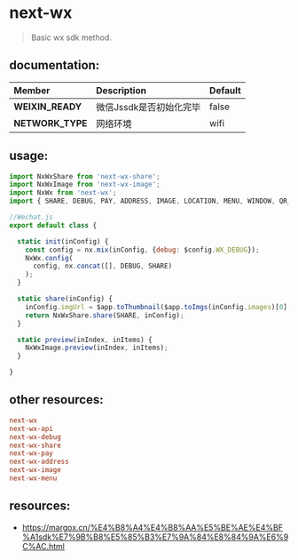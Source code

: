 # next-wx
> Basic wx sdk method.

## documentation:

| Member           | Description             | Default |
|:-----------------|:------------------------|:--------|
| __WEIXIN_READY__ | 微信Jssdk是否初始化完毕 | false   |
| __NETWORK_TYPE__ | 网络环境                | wifi    |


## usage:
```js
import NxWxShare from 'next-wx-share';
import NxWxImage from 'next-wx-image';
import NxWx from 'next-wx';
import { SHARE, DEBUG, PAY, ADDRESS, IMAGE, LOCATION, MENU, WINDOW, QR_CODE, CARD } from 'next-wx-api';

//Wechat.js
export default class {

  static init(inConfig) {
    const config = nx.mix(inConfig, {debug: $config.WX_DEBUG});
    NxWx.config(
      config, nx.concat([], DEBUG, SHARE)
    );
  }

  static share(inConfig) {
    inConfig.imgUrl = $app.toThumbnail($app.toImgs(inConfig.images)[0], {width: 100});
    return NxWxShare.share(SHARE, inConfig);
  }

  static preview(inIndex, inItems) {
    NxWxImage.preview(inIndex, inItems);
  }

}
```


## other resources:
```conf
next-wx
next-wx-api
next-wx-debug
next-wx-share
next-wx-pay
next-wx-address
next-wx-image
next-wx-menu
```

## resources:
+ https://margox.cn/%E4%B8%A4%E4%B8%AA%E5%BE%AE%E4%BF%A1sdk%E7%9B%B8%E5%85%B3%E7%9A%84%E8%84%9A%E6%9C%AC.html
